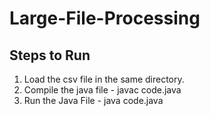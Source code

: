 # Large-File-Processing
## Steps to Run

1. Load the csv file in the same directory.
2. Compile the java file - javac code.java
3. Run the Java File - java code.java
